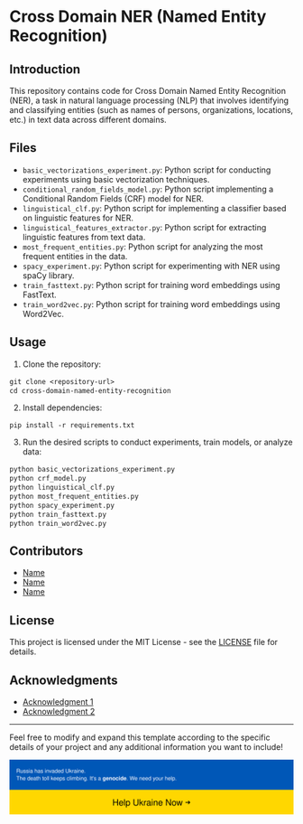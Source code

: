# Cross Domain NER (Named Entity Recognition)

## Introduction

This repository contains code for Cross Domain Named Entity Recognition (NER), a task in natural language processing (NLP) that involves identifying and classifying entities (such as names of persons, organizations, locations, etc.) in text data across different domains.

## Files

- `basic_vectorizations_experiment.py`: Python script for conducting experiments using basic vectorization techniques.
- `conditional_random_fields_model.py`: Python script implementing a Conditional Random Fields (CRF) model for NER.
- `linguistical_clf.py`: Python script for implementing a classifier based on linguistic features for NER.
- `linguistical_features_extractor.py`: Python script for extracting linguistic features from text data.
- `most_frequent_entities.py`: Python script for analyzing the most frequent entities in the data.
- `spacy_experiment.py`: Python script for experimenting with NER using spaCy library.
- `train_fasttext.py`: Python script for training word embeddings using FastText.
- `train_word2vec.py`: Python script for training word embeddings using Word2Vec.

## Usage

1. Clone the repository:

```
git clone <repository-url>
cd cross-domain-named-entity-recognition
```

2. Install dependencies:

```
pip install -r requirements.txt
```

3. Run the desired scripts to conduct experiments, train models, or analyze data:

```
python basic_vectorizations_experiment.py
python crf_model.py
python linguistical_clf.py
python most_frequent_entities.py
python spacy_experiment.py
python train_fasttext.py
python train_word2vec.py
```

## Contributors

- [Name](https://github.com/username)
- [Name](https://github.com/username)
- [Name](https://github.com/username)

## License

This project is licensed under the MIT License - see the [LICENSE](LICENSE) file for details.

## Acknowledgments

- [Acknowledgment 1](link)
- [Acknowledgment 2](link)

---

Feel free to modify and expand this template according to the specific details of your project and any additional information you want to include!

[![Stand With Ukraine](https://raw.githubusercontent.com/vshymanskyy/StandWithUkraine/main/banner2-direct.svg)](https://stand-with-ukraine.pp.ua)
